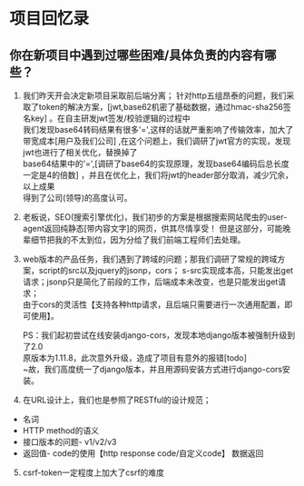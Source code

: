 # 项目回忆录

## 你在新项目中遇到过哪些困难/具体负责的内容有哪些？

1. 我们昨天开会决定新项目采取前后端分离；
   针对http五组昂泰的问题，我们采取了token的解决方案，[jwt,base62机密了基础数据，通过hmac-sha256签名key]
   。在自主研发jwt签发/校验逻辑的过程中  
   我们发现base64转码结果有很多'=',这样的话就严重影响了传输效率，加大了带宽成本[用户及我们公司]
   ,在这个问题上，我们调研了jwt官方的实现，发现jwt也进行了相关优化，替换掉了  
   base64结果中的'=',[调研了base64的实现原理，发现base64编码后总长度一定是4的倍数]
   ，并且在优化上，我们将jwt的header部分取消，减少冗余，以上成果  
   得到了公司(领导)的高度认可。

2. 老板说，SEO(搜索引擎优化)，我们初步的方案是根据搜索网站爬虫的user-agent返回纯静态[带内容文字]的网页，供其尽情享受！
   但是这部分，可能晚辈细节把我的不太到位，因为分给了我们前端工程师们去处理。
3. web版本的产品任务，我们遇到了跨域的问题；那我们调研了常规的跨域方案，script的src以及jquery的jsonp，cors；
   s-src实现成本高，只能发出get请求；jsonp只是简化了前段的工作，后端成本未改变，也是只能发出get请求；    
   由于cors的灵活性【支持各种http请求，且后端只需要进行一次通用配置，即可使用】。


      PS：我们起初尝试在线安装django-cors，发现本地django版本被强制升级到了2.0  
      原版本为1.11.8，此次意外升级，造成了项目有意外的报错[todo]  
      ~故，我们高度统一了django版本，并且用源码安装方式进行django-cors安装。  

4. 在URL设计上，我们也是参照了RESTful的设计规范；

- 名词
- HTTP method的语义
- 接口版本的问题- v1/v2/v3
- 返回值- code的使用【http response code/自定义code】 数据返回

5. csrf-token一定程度上加大了csrf的难度